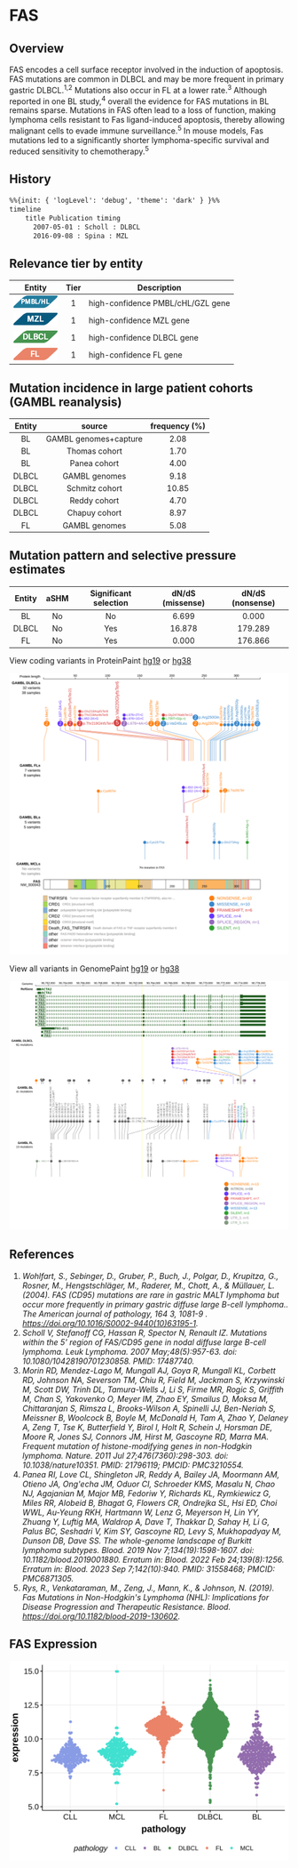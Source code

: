 # FAS
## Overview
FAS encodes a cell surface receptor involved in the induction of apoptosis. FAS mutations are common in DLBCL and may be more frequent in primary gastric DLBCL.<sup>1,2</sup> Mutations also occur in FL at a lower rate.<sup>3</sup> Although reported in one BL study,<sup>4</sup> overall the evidence for FAS mutations in BL remains sparse. Mutations in FAS often lead to a loss of function, making lymphoma cells resistant to Fas ligand-induced apoptosis, thereby allowing malignant cells to evade immune surveillance.<sup>5</sup> In mouse models, Fas mutations led to a significantly shorter lymphoma-specific survival and reduced sensitivity to chemotherapy.<sup>5</sup>
## History
```mermaid
%%{init: { 'logLevel': 'debug', 'theme': 'dark' } }%%
timeline
    title Publication timing
      2007-05-01 : Scholl : DLBCL
      2016-09-08 : Spina : MZL
```
## Relevance tier by entity

|Entity|Tier|Description                           |
|:------:|:----:|--------------------------------------|
|![PMBL](images/icons/PMBL_tier1.png)|1|high-confidence PMBL/cHL/GZL gene|
|![MZL](images/icons/MZL_tier1.png)|1|high-confidence MZL gene|
|![DLBCL](images/icons/DLBCL_tier1.png) |1   |high-confidence DLBCL gene            |
|![FL](images/icons/FL_tier1.png)    |1   |high-confidence FL gene               |

## Mutation incidence in large patient cohorts (GAMBL reanalysis)

|Entity|source               |frequency (%)|
|:------:|:---------------------:|:-------------:|
|BL    |GAMBL genomes+capture| 2.08        |
|BL    |Thomas cohort        | 1.70        |
|BL    |Panea cohort         | 4.00        |
|DLBCL |GAMBL genomes        | 9.18        |
|DLBCL |Schmitz cohort       |10.85        |
|DLBCL |Reddy cohort         | 4.70        |
|DLBCL |Chapuy cohort        | 8.97        |
|FL    |GAMBL genomes        | 5.08        |

## Mutation pattern and selective pressure estimates

|Entity|aSHM|Significant selection|dN/dS (missense)|dN/dS (nonsense)|
|:------:|:----:|:---------------------:|:----------------:|:----------------:|
|BL    |No  |No                   | 6.699          |  0.000         |
|DLBCL |No  |Yes                  |16.878          |179.289         |
|FL    |No  |Yes                  | 0.000          |176.866         |


View coding variants in ProteinPaint [hg19](https://morinlab.github.io/LLMPP/GAMBL/FAS_protein.html)  or [hg38](https://morinlab.github.io/LLMPP/GAMBL/FAS_protein_hg38.html)

![image](images/proteinpaint/FAS_NM_000043.svg)

View all variants in GenomePaint [hg19](https://morinlab.github.io/LLMPP/GAMBL/FAS.html)  or [hg38](https://morinlab.github.io/LLMPP/GAMBL/FAS_hg38.html)

![image](images/proteinpaint/FAS.svg)

## References

1. *Wohlfart, S., Sebinger, D., Gruber, P., Buch, J., Polgar, D., Krupitza, G., Rosner, M., Hengstschläger, M., Raderer, M., Chott, A., & Müllauer, L. (2004). FAS (CD95) mutations are rare in gastric MALT lymphoma but occur more frequently in primary gastric diffuse large B-cell lymphoma.. The American journal of pathology, 164 3, 1081-9 . https://doi.org/10.1016/S0002-9440(10)63195-1.*
2. *Scholl V, Stefanoff CG, Hassan R, Spector N, Renault IZ. Mutations within the 5' region of FAS/CD95 gene in nodal diffuse large B-cell lymphoma. Leuk Lymphoma. 2007 May;48(5):957-63. doi: 10.1080/10428190701230858. PMID: 17487740.*
3. *Morin RD, Mendez-Lago M, Mungall AJ, Goya R, Mungall KL, Corbett RD, Johnson NA, Severson TM, Chiu R, Field M, Jackman S, Krzywinski M, Scott DW, Trinh DL, Tamura-Wells J, Li S, Firme MR, Rogic S, Griffith M, Chan S, Yakovenko O, Meyer IM, Zhao EY, Smailus D, Moksa M, Chittaranjan S, Rimsza L, Brooks-Wilson A, Spinelli JJ, Ben-Neriah S, Meissner B, Woolcock B, Boyle M, McDonald H, Tam A, Zhao Y, Delaney A, Zeng T, Tse K, Butterfield Y, Birol I, Holt R, Schein J, Horsman DE, Moore R, Jones SJ, Connors JM, Hirst M, Gascoyne RD, Marra MA. Frequent mutation of histone-modifying genes in non-Hodgkin lymphoma. Nature. 2011 Jul 27;476(7360):298-303. doi: 10.1038/nature10351. PMID: 21796119; PMCID: PMC3210554.*
4. *Panea RI, Love CL, Shingleton JR, Reddy A, Bailey JA, Moormann AM, Otieno JA, Ong'echa JM, Oduor CI, Schroeder KMS, Masalu N, Chao NJ, Agajanian M, Major MB, Fedoriw Y, Richards KL, Rymkiewicz G, Miles RR, Alobeid B, Bhagat G, Flowers CR, Ondrejka SL, Hsi ED, Choi WWL, Au-Yeung RKH, Hartmann W, Lenz G, Meyerson H, Lin YY, Zhuang Y, Luftig MA, Waldrop A, Dave T, Thakkar D, Sahay H, Li G, Palus BC, Seshadri V, Kim SY, Gascoyne RD, Levy S, Mukhopadyay M, Dunson DB, Dave SS. The whole-genome landscape of Burkitt lymphoma subtypes. Blood. 2019 Nov 7;134(19):1598-1607. doi: 10.1182/blood.2019001880. Erratum in: Blood. 2022 Feb 24;139(8):1256. Erratum in: Blood. 2023 Sep 7;142(10):940. PMID: 31558468; PMCID: PMC6871305.*
5. *Rys, R., Venkataraman, M., Zeng, J., Mann, K., & Johnson, N. (2019). Fas Mutations in Non-Hodgkin's Lymphoma (NHL): Implications for Disease Progression and Therapeutic Resistance. Blood. https://doi.org/10.1182/blood-2019-130602.*
## FAS Expression
![image](images/gene_expression/FAS_by_pathology.svg)
<!-- ORIGIN: schollMutationsRegionFAS2007 -->
<!-- DLBCL: schollMutationsRegionFAS2007 -->
<!-- MZL: spinaGeneticsNodalMarginal2016b -->
